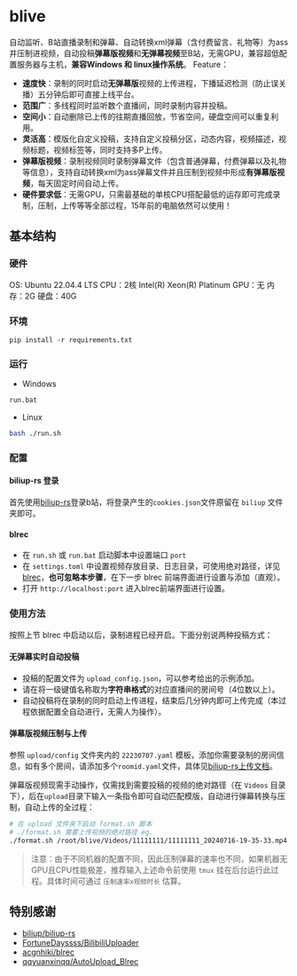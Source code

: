 # blive
自动监听、B站直播录制和弹幕、自动转换xml弹幕（含付费留言、礼物等）为ass并压制进视频，自动投稿**弹幕版视频**和**无弹幕视频**至B站，无需GPU，兼容超低配置服务器与主机，**兼容Windows 和 linux操作系统**。
Feature：

- **速度快**：录制的同时启动**无弹幕版**视频的上传进程，下播延迟检测（防止误关播）五分钟后即可直接上线平台。
- **范围广**：多线程同时监听数个直播间，同时录制内容并投稿。
- **空间小**：自动删除已上传的往期直播回放，节省空间，硬盘空间可以重复利用。
- **灵活高**：模版化自定义投稿，支持自定义投稿分区，动态内容，视频描述，视频标题，视频标签等，同时支持多P上传。
- **弹幕版视频**：录制视频同时录制弹幕文件（包含普通弹幕，付费弹幕以及礼物等信息），支持自动转换xml为ass弹幕文件并且压制到视频中形成**有弹幕版视频**，每天固定时间自动上传。
- **硬件要求低**：无需GPU，只需最基础的单核CPU搭配最低的运存即可完成录制，压制，上传等等全部过程，15年前的电脑依然可以使用！
## 基本结构
### 硬件
OS: Ubuntu 22.04.4 LTS
CPU：2核 Intel(R) Xeon(R) Platinum
GPU：无
内存：2G
硬盘：40G
### 环境
```
pip install -r requirements.txt
```
### 运行
- Windows
```bash
run.bat
```
- Linux
```bash
bash ./run.sh
```
### 配置
#### biliup-rs 登录
首先使用[biliup-rs](https://github.com/biliup/biliup-rs)登录b站，将登录产生的`cookies.json`文件原留在 `biliup` 文件夹即可。

#### blrec
- 在 `run.sh` 或 `run.bat` 启动脚本中设置端口 `port`
- 在 `settings.toml` 中设置视频存放目录、日志目录，可使用绝对路径，详见 [blrec](https://github.com/acgnhiki/blrec)，**也可忽略本步骤**，在下一步 blrec 前端界面进行设置与添加（直观）。
- 打开 `http://localhost:port` 进入blrec前端界面进行设置。
### 使用方法

按照上节 blrec 中启动以后，录制进程已经开启。下面分别说两种投稿方式：

#### 无弹幕实时自动投稿

- 投稿的配置文件为 `upload_config.json`，可以参考给出的示例添加。
- 请在将一级键值名称取为**字符串格式**的对应直播间的房间号（4位数以上）。
- 自动投稿将在录制的同时启动上传进程，结束后几分钟内即可上传完成（本过程依据配置全自动进行，无需人为操作）。
#### 弹幕版视频压制与上传

参照 `upload/config` 文件夹内的 `22230707.yaml` 模板，添加你需要录制的房间信息，如有多个房间，请添加多个`roomid.yaml`文件，具体见[biliup-rs上传文档](https://biliup.github.io/biliup-rs/Guide.html#useage)。

弹幕版视频现需手动操作，仅需找到需要投稿的视频的绝对路径（在 `Videos` 目录下），后在`upload`目录下输入一条指令即可自动匹配模版，自动进行弹幕转换与压制，自动上传的全过程：

```bash
# 在 upload 文件夹下启动 format.sh 脚本
# ./format.sh 需要上传视频的绝对路径 eg.
./format.sh /root/blive/Videos/11111111/11111111_20240716-19-35-33.mp4
```
> 注意：由于不同机器的配置不同，因此压制弹幕的速率也不同，如果机器无GPU且CPU性能极差，推荐输入上述命令前使用 `tmux` 挂在后台运行此过程。具体时间可通过 `压制速率x视频时长` 估算。

## 特别感谢

- [biliup/biliup-rs](https://github.com/biliup/biliup-rs)
- [FortuneDayssss/BilibiliUploader](https://github.com/FortuneDayssss/BilibiliUploader)
- [acgnhiki/blrec](https://github.com/acgnhiki/blrec)
- [qqyuanxinqq/AutoUpload_Blrec](https://github.com/qqyuanxinqq/AutoUpload_Blrec)